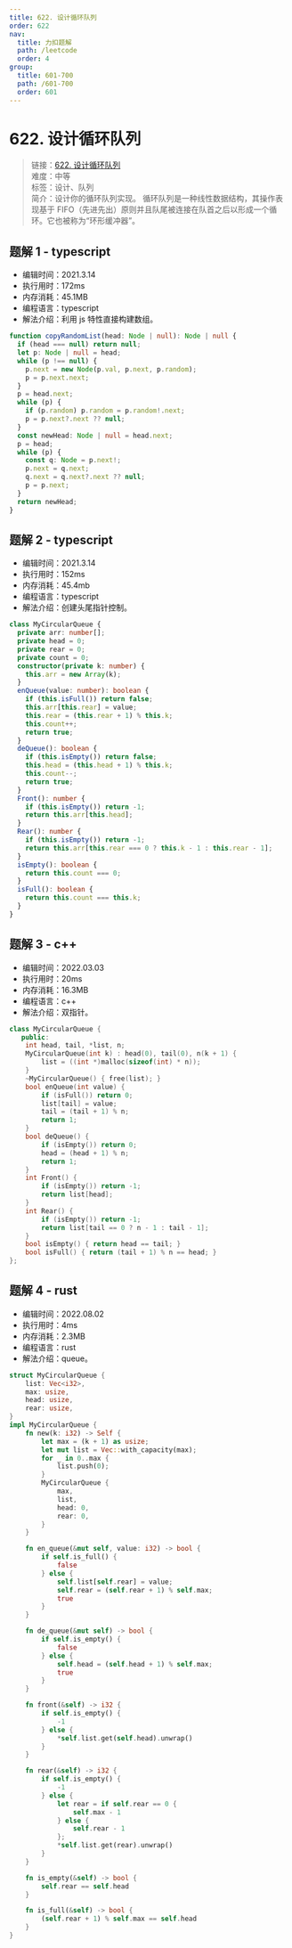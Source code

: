 ```yaml
---
title: 622. 设计循环队列
order: 622
nav:
  title: 力扣题解
  path: /leetcode
  order: 4
group:
  title: 601-700
  path: /601-700
  order: 601
---
```


# 622. 设计循环队列

> 链接：[622. 设计循环队列](https://leetcode-cn.com/problems/design-circular-queue/)  
> 难度：中等  
> 标签：设计、队列  
> 简介：设计你的循环队列实现。 循环队列是一种线性数据结构，其操作表现基于 FIFO（先进先出）原则并且队尾被连接在队首之后以形成一个循环。它也被称为“环形缓冲器”。

## 题解 1 - typescript

- 编辑时间：2021.3.14
- 执行用时：172ms
- 内存消耗：45.1MB
- 编程语言：typescript
- 解法介绍：利用 js 特性直接构建数组。

```typescript
function copyRandomList(head: Node | null): Node | null {
  if (head === null) return null;
  let p: Node | null = head;
  while (p !== null) {
    p.next = new Node(p.val, p.next, p.random);
    p = p.next.next;
  }
  p = head.next;
  while (p) {
    if (p.random) p.random = p.random!.next;
    p = p.next?.next ?? null;
  }
  const newHead: Node | null = head.next;
  p = head;
  while (p) {
    const q: Node = p.next!;
    p.next = q.next;
    q.next = q.next?.next ?? null;
    p = p.next;
  }
  return newHead;
}
```

## 题解 2 - typescript

- 编辑时间：2021.3.14
- 执行用时：152ms
- 内存消耗：45.4mb
- 编程语言：typescript
- 解法介绍：创建头尾指针控制。

```typescript
class MyCircularQueue {
  private arr: number[];
  private head = 0;
  private rear = 0;
  private count = 0;
  constructor(private k: number) {
    this.arr = new Array(k);
  }
  enQueue(value: number): boolean {
    if (this.isFull()) return false;
    this.arr[this.rear] = value;
    this.rear = (this.rear + 1) % this.k;
    this.count++;
    return true;
  }
  deQueue(): boolean {
    if (this.isEmpty()) return false;
    this.head = (this.head + 1) % this.k;
    this.count--;
    return true;
  }
  Front(): number {
    if (this.isEmpty()) return -1;
    return this.arr[this.head];
  }
  Rear(): number {
    if (this.isEmpty()) return -1;
    return this.arr[this.rear === 0 ? this.k - 1 : this.rear - 1];
  }
  isEmpty(): boolean {
    return this.count === 0;
  }
  isFull(): boolean {
    return this.count === this.k;
  }
}
```

## 题解 3 - c++

- 编辑时间：2022.03.03
- 执行用时：20ms
- 内存消耗：16.3MB
- 编程语言：c++
- 解法介绍：双指针。

```cpp
class MyCircularQueue {
   public:
    int head, tail, *list, n;
    MyCircularQueue(int k) : head(0), tail(0), n(k + 1) {
        list = ((int *)malloc(sizeof(int) * n));
    }
    ~MyCircularQueue() { free(list); }
    bool enQueue(int value) {
        if (isFull()) return 0;
        list[tail] = value;
        tail = (tail + 1) % n;
        return 1;
    }
    bool deQueue() {
        if (isEmpty()) return 0;
        head = (head + 1) % n;
        return 1;
    }
    int Front() {
        if (isEmpty()) return -1;
        return list[head];
    }
    int Rear() {
        if (isEmpty()) return -1;
        return list[tail == 0 ? n - 1 : tail - 1];
    }
    bool isEmpty() { return head == tail; }
    bool isFull() { return (tail + 1) % n == head; }
};
```
## 题解 4 - rust
- 编辑时间：2022.08.02
- 执行用时：4ms
- 内存消耗：2.3MB
- 编程语言：rust
- 解法介绍：queue。
```rust
struct MyCircularQueue {
    list: Vec<i32>,
    max: usize,
    head: usize,
    rear: usize,
}
impl MyCircularQueue {
    fn new(k: i32) -> Self {
        let max = (k + 1) as usize;
        let mut list = Vec::with_capacity(max);
        for _ in 0..max {
            list.push(0);
        }
        MyCircularQueue {
            max,
            list,
            head: 0,
            rear: 0,
        }
    }

    fn en_queue(&mut self, value: i32) -> bool {
        if self.is_full() {
            false
        } else {
            self.list[self.rear] = value;
            self.rear = (self.rear + 1) % self.max;
            true
        }
    }

    fn de_queue(&mut self) -> bool {
        if self.is_empty() {
            false
        } else {
            self.head = (self.head + 1) % self.max;
            true
        }
    }

    fn front(&self) -> i32 {
        if self.is_empty() {
            -1
        } else {
            *self.list.get(self.head).unwrap()
        }
    }

    fn rear(&self) -> i32 {
        if self.is_empty() {
            -1
        } else {
            let rear = if self.rear == 0 {
                self.max - 1
            } else {
                self.rear - 1
            };
            *self.list.get(rear).unwrap()
        }
    }

    fn is_empty(&self) -> bool {
        self.rear == self.head
    }

    fn is_full(&self) -> bool {
        (self.rear + 1) % self.max == self.head
    }
}
```
